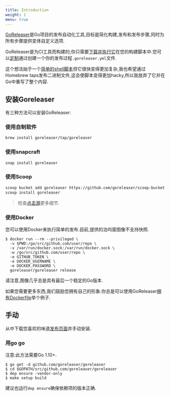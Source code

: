 ```yaml
---
title: Introduction
weight: 1
menu: true
---
```

[GoReleaser](https://github.com/goreleaser/goreleaser)是Go项目的发布自动化工具,目标是简化构建,发布和发布步骤,同时为所有步骤提供变体自定义选项.

GoReleaser是为CI工具而构建的;你只需要[下载并执行它](#ci_integration)在您的构建脚本中.您可以[定制](#Customization)通过创建一个你的发布过程`.goreleaser.yml`文件.

这个想法始于一个[简单的shell脚本](https://github.com/goreleaser/old-go-releaser)但它很快变得更加复杂,我也希望通过Homebrew taps发布二进制文件,这会使脚本变得更加hacky,所以我放弃了它并在Go中重写了整个内容.

## 安装Goreleaser

有三种方法可以安装GoReleaser:

### 使用自制软件

```sh
brew install goreleaser/tap/goreleaser
```

### 使用snapcraft

```sh
snap install goreleaser
```

### 使用Scoop

```sh
scoop bucket add goreleaser https://github.com/goreleaser/scoop-bucket.git
scoop install goreleaser
```

> 检查[点击源](https://github.com/goreleaser/homebrew-tap)更多细节.

### 使用Docker

您可以使用Docker来执行简单的发布.目前,提供的泊坞窗图像不支持快照.

```console
$ docker run --rm --privileged \
  -v $PWD:/go/src/github.com/user/repo \
  -v /var/run/docker.sock:/var/run/docker.sock \
  -w /go/src/github.com/user/repo \
  -e GITHUB_TOKEN \
  -e DOCKER_USERNAME \
  -e DOCKER_PASSWORD \
  goreleaser/goreleaser release
```

请注意,图像几乎总是具有最后一个稳定的Go版本.

如果您需要更多东西,我们鼓励您拥有自己的形象.你总是可以使用GoReleaser[拥有Dockerfile][dockerfile]举个例子.

[dockerfile]: https://github.com/goreleaser/goreleaser/blob/master/Dockerfile

## 手动

从中下载您喜欢的味道[发布页面](https://github.com/goreleaser/goreleaser/releases/latest)并手动安装.

### 用go go

注意:此方法需要Go 1.10+.

```console
$ go get -d github.com/goreleaser/goreleaser
$ cd $GOPATH/src/github.com/goreleaser/goreleaser
$ dep ensure -vendor-only
$ make setup build
```

建议也运行`dep ensure`确保依赖项的版本正确.
